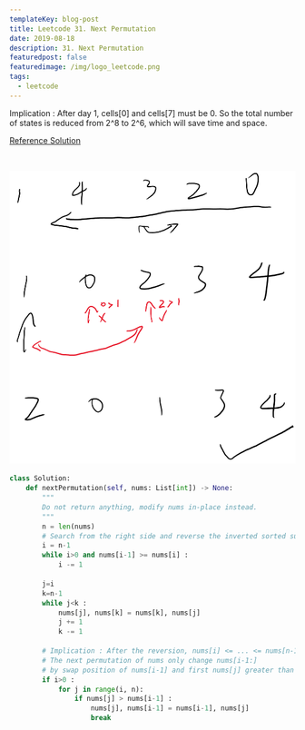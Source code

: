 ```yaml
---
templateKey: blog-post
title: Leetcode 31. Next Permutation
date: 2019-08-18
description: 31. Next Permutation
featuredpost: false
featuredimage: /img/logo_leetcode.png
tags:
  - leetcode
---
```


Implication : After day 1, cells[0] and cells[7] must be 0. So the total number of states is reduced from 2^8 to 2^6, which will save time and space.

[Reference Solution](https://leetcode.com/problems/next-permutation/discuss/13867/C%2B%2B-from-Wikipedia)

<br/>

![leetcode31](../../../static/img/leetcode31.png)

```python
class Solution:
    def nextPermutation(self, nums: List[int]) -> None:
        """
        Do not return anything, modify nums in-place instead.
        """
        n = len(nums)
        # Search from the right side and reverse the inverted sorted subarray.
        i = n-1
        while i>0 and nums[i-1] >= nums[i] :
            i -= 1
        
        j=i
        k=n-1
        while j<k :
            nums[j], nums[k] = nums[k], nums[j]
            j += 1
            k -= 1
            
        # Implication : After the reversion, nums[i] <= ... <= nums[n-1] 
        # The next permutation of nums only change nums[i-1:] 
        # by swap position of nums[i-1] and first nums[j] greater than it behind it.
        if i>0 :
            for j in range(i, n):
                if nums[j] > nums[i-1] :
                    nums[j], nums[i-1] = nums[i-1], nums[j]
                    break
```

